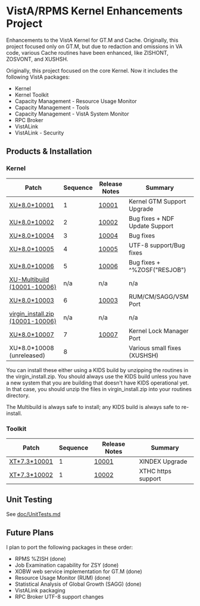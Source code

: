 VistA/RPMS Kernel Enhancements Project
======================================
Enhancements to the VistA Kernel for GT.M and Cache. Originally, this project
focused only on GT.M, but due to redaction and omissions in VA code, various
Cache routines have been enhanced, like ZISHONT, ZOSVONT, and XUSHSH.

Originally, this project focused on the core Kernel. Now it includes the
following VistA packages:

 * Kernel
 * Kernel Toolkit
 * Capacity Management - Resource Usage Monitor
 * Capacity Management - Tools
 * Capacity Management - VistA System Monitor
 * RPC Broker
 * VistALink
 * VistALink - Security

Products & Installation
-----------------------
### Kernel

 | Patch              | Sequence             | Release Notes | Summary |
 | ------------------ | -------------------- | ------------- | ------- |
 | [XU\*8.0\*10001](https://github.com/shabiel/Kernel-GTM/releases/download/XU-8.0-10001/XU_8-0_10001.KID) | 1 | [10001](doc/rel/XU-8.0-10001.rel.md) | Kernel GTM Support Upgrade |
 | [XU\*8.0\*10002](https://github.com/shabiel/Kernel-GTM/releases/download/XU-8.0-10002/XU_8-0_10001--XU_8-0_10002.KID) | 2 | [10002](doc/rel/XU-8.0-10002.rel.md) | Bug fixes + NDF Update Support |
 | [XU\*8.0\*10004](https://github.com/shabiel/Kernel-GTM/releases/download/XU-8.0-10004/XU-8.0-10004T2.KID) | 3 | [10004](doc/rel/XU-8.0-10004.rel.md) | Bug fixes |
 | [XU\*8.0\*10005](https://github.com/shabiel/Kernel-GTM/releases/download/XU-8.0-10005/XU_8-0_10005.KID) | 4 | [10005](doc/rel/XU-8.0-10005.rel.md) | UTF-8 support/Bug fixes |
 | [XU\*8.0\*10006](https://github.com/shabiel/Kernel-GTM/releases/download/XU-8.0-10006/XU_8-0_10006.KID) | 5 | [10006](doc/rel/XU-8.0-10006.rel.md) | Bug fixes + ^%ZOSF("RESJOB") |
 | [XU-Multibuild (10001-10006)](https://github.com/shabiel/Kernel-GTM/releases/download/XU-8.0-10006/XU-8-10001-10002-10004-10005-10006.KID) | n/a | n/a | n/a |
 | [XU\*8.0\*10003](https://github.com/shabiel/Kernel-GTM/releases/download/XU-8.0-10003/XU-8-10003-CM-BUNDLE.KID) | 6 | [10003](doc/rel/XU-8.0-10003.rel.md) | RUM/CM/SAGG/VSM Port |
 | [virgin\_install.zip (10001-10006)](https://github.com/shabiel/Kernel-GTM/releases/download/XU-8.0-10003/virgin_install.zip) | n/a | n/a | n/a |
 | [XU\*8.0\*10007](https://github.com/shabiel/Kernel-GTM/releases/download/XU-8.0-10007-alpha/XU_8-0_10007.KID) | 7 | [10007](doc/rel/XU-8.0-10007.rel.md) | Kernel Lock Manager Port |
 | XU\*8.0\*10008 (unreleased) | 8 |  | Various small fixes (XUSHSH) |

You can install these either using a KIDS build by unzipping the routines in
the virgin\_install.zip. You should always use the KIDS build unless you have
a new system that you are building that doesn't have KIDS operational yet. In
that case, you should unzip the files in virgin\_install.zip into your routines
directory.

The Multibuild is always safe to install; any KIDS build is always safe to 
re-install.

### Toolkit

 | Patch              | Sequence             | Release Notes | Summary |
 | ------------------ | -------------------- | ------------- | ------- |
 | [XT\*7.3\*10001](https://github.com/OSEHRA-Sandbox/XINDEX/releases/download/XT-7.3-10001/XT-7p3-10001T4.KID) | 1 | [10001](https://github.com/OSEHRA-Sandbox/XINDEX/blob/master/README.rst) | XINDEX Upgrade |
 | [XT\*7.3\*10002](https://github.com/shabiel/Kernel-GTM/releases/download/XT-7.3-10002/XT-7p3-10002T1.KID) | 1 | [10002](doc/rel/XU-8.0-10005.rel.md) | XTHC https support |

Unit Testing
------------
See [doc/UnitTests.md](doc/UnitTests.md)

Future Plans
------------
I plan to port the following packages in these order:
 
 * RPMS %ZISH (done)
 * Job Examination capability for ZSY (done)
 * XOBW web service implementation for GT.M (done)
 * Resource Usage Monitor (RUM) (done)
 * Statistical Analysis of Global Growth (SAGG) (done)
 * VistALink packaging
 * RPC Broker UTF-8 support changes
